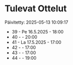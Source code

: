 # Tulevat Ottelut

Päivitetty: 2025-05-13 10:09:17

- 39 - Pe 16.5.2025 - 18:00
- 40 -  - 20:00
- 41 - La 17.5.2025 - 17:00
- 42 -  - 17:00
- 43 -  - 17:00
- 44 -  - 19:00
